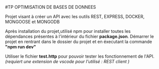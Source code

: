 #TP OPTIMISATION DE BASES DE DONNEES

Projet visant à créer un API avec les outils REST, EXPRESS, DOCKER, MONGOOSE et MONGODB

Après installation du projet,utilisé npm pour installer toutes les dépendances présentes à l'intérieur du fichier **package.json**.
Démarrer le projet en rentrant dans le dossier du projet et en éxecutant la commande **"npm run dev"**

Utiliser le fichier **test.http** pour pouvoir tester les fonctionnement de l'API.
*(requiert une extension de vscode pour l'utilisé : REST client )*
